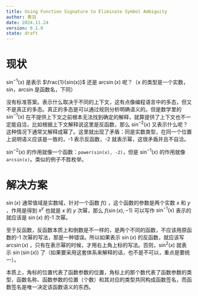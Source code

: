 ```yaml
---
title: Using Function Signature to Eliminate Symbol Ambiguity
author: 青羽
date: 2024.11.24
version: 0.1.0
state: draft
---
```


# 现状

$\sin^{-1}(x)$ 是表示 $\frac{1}{sin(x)}$ 还是 $\arcsin(x)$ 呢？（x 的类型是一个实数，sin，arcsin 是函数名，下同）

没有标准答案。表示什么取决于不同的上下文，这有点像编程语言中的多态，但又不是真正的多态。真正的多态是可以通过规则分析明确语义的。但是数学里的 $\sin^{-1}(x)$ 在不提供上下文之前根本无法找到确定的解释，就算提供了上下文也不一定能自洽，比如根据上下文解释说这里是反函数，那么 $\sin^{-2}(x)$ 又表示什么呢？这种情况下通常又解释成幂了。这里就出现了矛盾：同是实数类型，在同一个位置上说明语义应该是一致的，-1 表示反函数，-2 就表示幂，这很矛盾并且不自洽。

$\sin^{-2}(x)$ 的作用就像一个函数：`power(sin(x), -2)`，但是 $\sin^{-1}(x)$ 的作用就像 `arcsin(x)`。类似的例子不胜枚举。

# 解决方案

$\sin(x)$ 通常值域是实数域，针对一个函数 $f()$ ，这个函数的参数是两个实数 $x$ 和 $y$ ，作用是得到 $x^y$ 也就是 $x$ 的 $y$ 次幂，那么 $f(\sin(x), -1)$ 可以写作 $\sin^{-1}(x)$ 表示的就应该是 $\sin(x)$ 的-1 次幂。

至于反函数，反函数本质上和倒数是不一样的，是两个不同的函数，不应该用原函数的-1 次幂的写法，那是一种错误。所以如果表示 $\sin(x)$ 的反函数，就应该写 $\arcsin(x)$ ，只有在表示幂的时候，才用右上角上标的写法。否则，$\sin^{2}(x)$ 就表示 $\sin(\sin(x))$ 了（如果要采用这套体系来解释的话，也不是不可以，重点是要统一）。

本质上，角标的位置代表了函数参数的位置，角标上的那个数代表了函数参数的类型，函数名称、函数参数的位置（个数）和其对应的类型共同构成函数签名，而函数签名是唯一决定该函数语义的东西。
